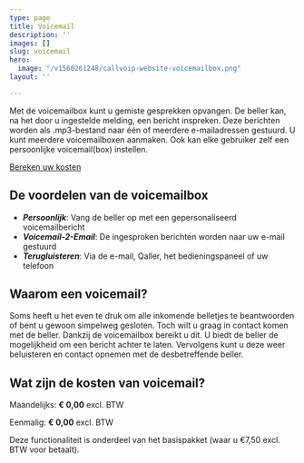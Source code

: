 ```yaml
---
type: page
title: Voicemail
description: ''
images: []
slug: voicemail
hero:
  image: "/v1560261248/callvoip-website-voicemailbox.png"
layout: ''

---
```

Met de voicemailbox kunt u gemiste gesprekken opvangen. De beller kan, na het door u ingestelde melding, een bericht inspreken. Deze berichten worden als .mp3-bestand naar één of meerdere e-mailadressen gestuurd. U kunt meerdere voicemailboxen aanmaken. Ook kan elke gebruiker zelf een persoonlijke voicemail(box) instellen.

<a href="/calculator/" class="button">Bereken uw kosten</a>

## De voordelen van de voicemailbox

* **_Persoonlijk_**: Vang de beller op met een gepersonaliseerd voicemailbericht
* **_Voicemail-2-Email_**: De ingesproken berichten worden naar uw e-mail gestuurd
* **_Terugluisteren_**: Via de e-mail, Qaller, het bedieningspaneel of uw telefoon

## Waarom een voicemail?

Soms heeft u het even te druk om alle inkomende belletjes te beantwoorden of bent u gewoon simpelweg gesloten. Toch wilt u graag in contact komen met de beller. Dankzij de voicemailbox bereikt u dit. U biedt de beller de mogelijkheid om een bericht achter te laten. Vervolgens kunt u deze weer beluisteren en contact opnemen met de desbetreffende beller.

## Wat zijn de kosten van voicemail?

Maandelijks: **€ 0,00** excl. BTW

Eenmalig: **€ 0,00** excl. BTW

Deze functionaliteit is onderdeel van het basispakket (waar u €7,50 excl. BTW voor betaalt). 